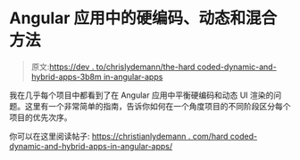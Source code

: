 # Angular 应用中的硬编码、动态和混合方法

> 原文:[https://dev . to/chrislydemann/the-hard coded-dynamic-and-hybrid-apps-3b8m in-angular-apps](https://dev.to/chrislydemann/the-hardcoded-dynamic-and-hybrid-approach-in-angular-apps-3b8m)

我在几乎每个项目中都看到了在 Angular 应用中平衡硬编码和动态 UI 渲染的问题。这里有一个非常简单的指南，告诉你如何在一个角度项目的不同阶段区分每个项目的优先次序。

你可以在这里阅读帖子:
[https://christianlydemann . com/hard coded-dynamic-and-hybrid-apps-in-angular-apps/](https://christianlydemann.com/hardcoded-dynamic-and-hybrid-approach-in-angular-apps/)